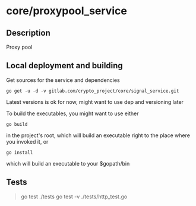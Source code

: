 # core/proxypool_service

## Description

Proxy pool

## Local deployment and building

Get sources for the service and dependencies

`go get -u -d -v gitlab.com/crypto_project/core/signal_service.git`

Latest versions is ok for now, might want to use dep and versioning later

To build the executables, you might want to use either

`go build`

in the project's root, which will build an executable right to the place where you invoked it, or

`go install`

which will build an executable to your $gopath/bin

## Tests

> go test ./tests
> go test -v ./tests/http_test.go